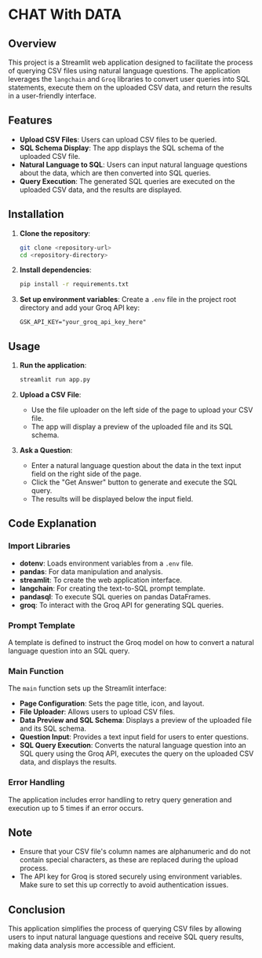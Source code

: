 # CHAT With DATA

## Overview

This project is a Streamlit web application designed to facilitate the process of querying CSV files using natural language questions. The application leverages the `langchain` and `Groq` libraries to convert user queries into SQL statements, execute them on the uploaded CSV data, and return the results in a user-friendly interface.

## Features

- **Upload CSV Files**: Users can upload CSV files to be queried.
- **SQL Schema Display**: The app displays the SQL schema of the uploaded CSV file.
- **Natural Language to SQL**: Users can input natural language questions about the data, which are then converted into SQL queries.
- **Query Execution**: The generated SQL queries are executed on the uploaded CSV data, and the results are displayed.

## Installation

1. **Clone the repository**:
    ```sh
    git clone <repository-url>
    cd <repository-directory>
    ```

2. **Install dependencies**:
    ```sh
    pip install -r requirements.txt
    ```

3. **Set up environment variables**:
    Create a `.env` file in the project root directory and add your Groq API key:
    ```env
    GSK_API_KEY="your_groq_api_key_here"
    ```

## Usage

1. **Run the application**:
    ```sh
    streamlit run app.py
    ```

2. **Upload a CSV File**:
    - Use the file uploader on the left side of the page to upload your CSV file.
    - The app will display a preview of the uploaded file and its SQL schema.

3. **Ask a Question**:
    - Enter a natural language question about the data in the text input field on the right side of the page.
    - Click the "Get Answer" button to generate and execute the SQL query.
    - The results will be displayed below the input field.

## Code Explanation

### Import Libraries

- **dotenv**: Loads environment variables from a `.env` file.
- **pandas**: For data manipulation and analysis.
- **streamlit**: To create the web application interface.
- **langchain**: For creating the text-to-SQL prompt template.
- **pandasql**: To execute SQL queries on pandas DataFrames.
- **groq**: To interact with the Groq API for generating SQL queries.

### Prompt Template

A template is defined to instruct the Groq model on how to convert a natural language question into an SQL query. 

### Main Function

The `main` function sets up the Streamlit interface:
- **Page Configuration**: Sets the page title, icon, and layout.
- **File Uploader**: Allows users to upload CSV files.
- **Data Preview and SQL Schema**: Displays a preview of the uploaded file and its SQL schema.
- **Question Input**: Provides a text input field for users to enter questions.
- **SQL Query Execution**: Converts the natural language question into an SQL query using the Groq API, executes the query on the uploaded CSV data, and displays the results.

### Error Handling

The application includes error handling to retry query generation and execution up to 5 times if an error occurs.

## Note

- Ensure that your CSV file's column names are alphanumeric and do not contain special characters, as these are replaced during the upload process.
- The API key for Groq is stored securely using environment variables. Make sure to set this up correctly to avoid authentication issues.

## Conclusion

This application simplifies the process of querying CSV files by allowing users to input natural language questions and receive SQL query results, making data analysis more accessible and efficient.
